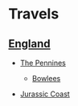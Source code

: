# Travels

## [England](/travels/england)

- [The Pennines](/travels/england/pennines)

    - [Bowlees](/travels/england/pennines/bowlees)

- [Jurassic Coast](/travels/england/jurassic-coast)
